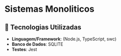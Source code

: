 # Sistemas Monoliticos

## 🚀 Tecnologias Utilizadas

- **Linguagem/Framework**: (Node.js, TypeScript, swc)
- **Banco de Dados**: SQLITE
- **Testes**: Jest


